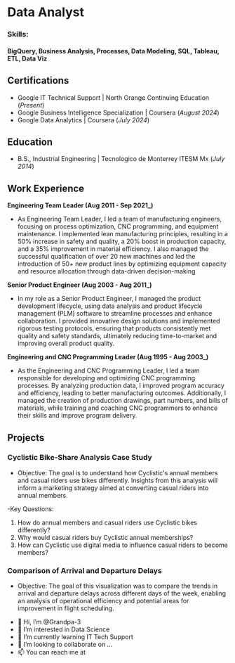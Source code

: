 # Data Analyst

### Skills:
#### BigQuery, Business Analysis, Processes, Data Modeling, SQL, Tableau, ETL, Data Viz

## Certifications
- Google IT Technical Support | North Orange Continuing Education (_Present_)
- Google Business Intelligence Specialization | Coursera (_August 2024_)								       		
- Google Data Analytics | Coursera (_July 2024_)	 			        		

## Education
- B.S., Industrial Engineering | Tecnologico de Monterrey ITESM Mx (_July 2014_)

## Work Experience
**Engineering Team Leader (Aug 2011 - Sep 2021_)**
- As Engineering Team Leader, I led a team of manufacturing engineers, focusing on process optimization, CNC programming, and equipment maintenance. I implemented lean manufacturing principles, resulting in a 50% increase in safety and quality, a 20% boost in production capacity, and a 35% improvement in material efficiency. I also managed the successful qualification of over 20 new machines and led the introduction of 50+ new product lines by optimizing equipment capacity and resource allocation through data-driven decision-making

**Senior Product Engineer (Aug 2003 - Aug 2011_)**
- In my role as a Senior Product Engineer, I managed the product development lifecycle, using data analysis and product lifecycle management (PLM) software to streamline processes and enhance collaboration. I provided innovative design solutions and implemented rigorous testing protocols, ensuring that products consistently met quality and safety standards, ultimately reducing time-to-market and improving overall product quality.

**Engineering and CNC Programming Leader (Aug 1995 - Aug 2003_)**
- As the Engineering and CNC Programming Leader, I led a team responsible for developing and optimizing CNC programming processes. By analyzing production data, I improved program accuracy and efficiency, leading to better manufacturing outcomes. Additionally, I managed the creation of production drawings, part numbers, and bills of materials, while training and coaching CNC programmers to enhance their skills and improve program delivery.

## Projects
### Cyclistic Bike-Share Analysis Case Study
  - Objective:
  The goal is to understand how Cyclistic's annual members and casual riders use bikes differently. Insights from this analysis will inform a marketing strategy aimed at converting casual riders into annual members.
  
  -Key Questions:
  1.	How do annual members and casual riders use Cyclistic bikes differently?
  2.	Why would casual riders buy Cyclistic annual memberships?
3.	How can Cyclistic use digital media to influence casual riders to become members?

### Comparison of Arrival and Departure Delays
  - Objective:
  The goal of this visualization was to compare the trends in arrival and departure delays across different days of the week, enabling an analysis of operational efficiency and potential areas for improvement in flight scheduling.



<!---
Grandpa-3/Grandpa-3 is a ✨ special ✨ repository because its `README.md` (this file) appears on your GitHub profile.
You can click the Preview link to take a look at your changes.
--->

- 👋 Hi, I’m @Grandpa-3
- 👀 I’m interested in Data Science
- 🌱 I’m currently learning IT Tech Support
- 💞️ I’m looking to collaborate on ...
- 📫 You can reach me at 
